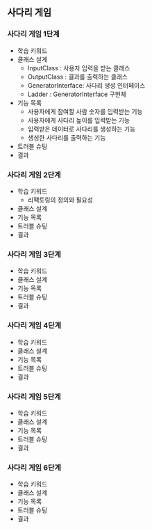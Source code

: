 사다리 게임
---------------

### 사다리 게임 1단계
* 학습 키워드
* 클래스 설계
  * InputClass : 사용자 입력을 받는 클래스
  * OutputClass : 결과를 출력하는 클래스
  * GeneratorInterface: 사다리 생성 인터페이스
  * Ladder : GeneratorInterface 구현체
* 기능 목록
  * 사용자에게 참여할 사람 숫자를 입력받는 기능
  * 사용자에게 사다리 높이를 입력받는 기능
  * 입력받은 데이터로 사다리를 생성하는 기능
  * 생성한 사다리를 출력하는 기능
* 트러블 슈팅
* 결과

### 사다리 게임 2단계
* 학습 키워드
  * 리팩토링의 정의와 필요성
* 클래스 설계
* 기능 목록
* 트러블 슈팅
* 결과

### 사다리 게임 3단계
* 학습 키워드
* 클래스 설계
* 기능 목록
* 트러블 슈팅
* 결과

### 사다리 게임 4단계
* 학습 키워드
* 클래스 설계
* 기능 목록
* 트러블 슈팅
* 결과

### 사다리 게임 5단계
* 학습 키워드
* 클래스 설계
* 기능 목록
* 트러블 슈팅
* 결과

### 사다리 게임 6단계
* 학습 키워드
* 클래스 설계
* 기능 목록
* 트러블 슈팅
* 결과